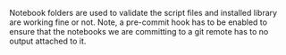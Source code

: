 Notebook folders are used to validate the script files and installed library are working fine or not. Note, a pre-commit hook has to be enabled to ensure that the notebooks we are committing to a git remote has to no output attached to it.